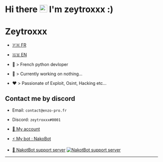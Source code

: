 <h1>Hi there <img src="https://media.giphy.com/media/hvRJCLFzcasrR4ia7z/giphy.gif" width="25px"> I'm zeytroxxx :) </h1>

# Zeytroxxx
- [🇫🇷 FR](https://github.com/zeytroxxx/Zeytroxxx/blob/README.md/README.md)  

- [🇬🇧 EN](https://github.com/zeytroxxx/Zeytroxxx/blob/README.md/README_EN.md)

- 🐍 > French python devloper
- 🔭 > Currently working on nothing...
- ❤️ > Passionate of Exploit, Osint, Hacking etc...

## Contact me by discord
- Email: `contact@enzo-pro.fr`
- Discord: `zeytroxxx#0001`

- [👋 My account](https://discord.com/users/752559885190824026)

- [⚡ My bot : NakoBot](https://discord.com/oauth2/authorize?client_id=801523961539330078&permissions=8&scope=bot)

- [💬 NakotBot support server](https://discord.com/invite/UNc9pUX8yd) [![NakotBot support server](https://discord.com/api/guilds/831566848465174579/widget.png)](https://discord.com/invite/UNc9pUX8yd)
****
